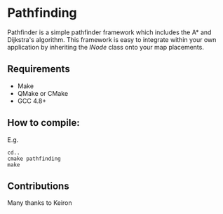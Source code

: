 # Pathfinding

Pathfinder is a simple pathfinder framework which includes the A* and Dijkstra's algorithm. This framework is easy to integrate within your own application by inheriting the *INode* class onto your map placements.

## Requirements
 * Make
 * QMake or CMake
 * GCC 4.8+

## How to compile:
E.g.
```
cd..
cmake pathfinding
make
```

## Contributions

Many thanks to Keiron
